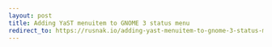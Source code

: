 ```yaml
---
layout: post
title: Adding YaST menuitem to GNOME 3 status menu
redirect_to: https://rusnak.io/adding-yast-menuitem-to-gnome-3-status-menu/
---
```

